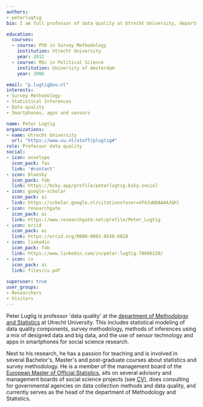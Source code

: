 ```yaml
---
authors:
- peterlugtig
bio: I am full professor of data quality at Utrecht University, department of Methodology and Statistics.

education:
  courses:
  - course: PhD in Survey Methodology
    institution: Utrecht University
    year: 2012
  - course: MSc in Political Science
    institution: University of Amsterdam
    year: 2006 

email: "p.lugtig@uu.nl"
interests:
- Survey Methodology
- Statistical Inferences
- Data quality  
- Smartphones, apps and sensors

name: Peter Lugtig
organizations:
- name: Utrecht University
  url: "https://www.uu.nl/staff/plugtig#"
role: Professor data quality
social:
- icon: envelope
  icon_pack: fas
  link: '#contact'
- icon: bluesky
  icon_pack: fab
  link: https://bsky.app/profile/peterlugtig.bsky.social
- icon: google-scholar
  icon_pack: ai
  link: https://scholar.google.nl/citations?user=VFXJuN8AAAAJ&hl
- icon: researchgate
  icon_pack: ai
  link: https://www.researchgate.net/profile/Peter_Lugtig
- icon: orcid
  icon_pack: ai
  link: https://orcid.org/0000-0001-8548-6828
- icon: linkedin
  icon_pack: fab
  link: https://www.linkedin.com/in/peter-lugtig-78896220/
- icon: cv
  icon_pack: ai
  link: files/cv.pdf
  
superuser: true
user_groups:
- Researchers
- Visitors
---
```


Peter Lugtig is professor 'data quality' at the [department of Methodology and Statistics](https://www.uu.nl/en/organisation/methodology-and-statistics) at Utrecht University. This includes statistical modeling of data quality components, survey methodology, methods of inferences using a mix of designed data and big data, and the use of sensor technology and apps in smartphones for social science research. 

Next to his research, he has a passion for teaching and  is involved in several Bachelor's, Master's and post-graduate courses about statistics and survey methodology. He is a member of the management board of the [European Master of Official Statistics](https://cros.ec.europa.eu/book-page/european-master-official-statistics-emos), sits on several advisory and management boards of social science projects (see [CV](files/CV.pdf)), does consulting for governmental agencies on data collection methods and data quality, and currently serves as the head of the department of Methodology and Statistics.
